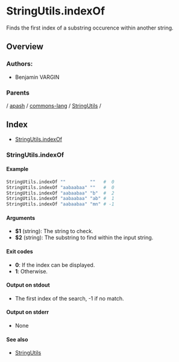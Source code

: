 # StringUtils.indexOf

Finds the first index of a substring occurence within another string.

## Overview

<!-- -->

### Authors:
* Benjamin VARGIN

### Parents
<!-- apash.parentBegin -->
[](../../../../.md) / [apash](../../../apash.md) / [commons-lang](../../commons-lang.md) / [StringUtils](../StringUtils.md) / 
<!-- apash.parentEnd -->

## Index

* [StringUtils.indexOf](#stringutilsindexof)

### StringUtils.indexOf

#### Example

```bash
StringUtils.indexOf ""         ""   #  0
StringUtils.indexOf "aabaabaa" ""   #  0
StringUtils.indexOf "aabaabaa" "b"  #  2
StringUtils.indexOf "aabaabaa" "ab" #  1
StringUtils.indexOf "aabaabaa" "mn" # -1
```

#### Arguments

* **$1** (string): The string to check.
* **$2** (string): The substring to find within the input string.

#### Exit codes

* **0**: If the index can be displayed.
* **1**: Otherwise.

#### Output on stdout

* The first index of the search, -1 if no match.

#### Output on stderr

* None

#### See also

* [StringUtils](../StringUtils.md)

